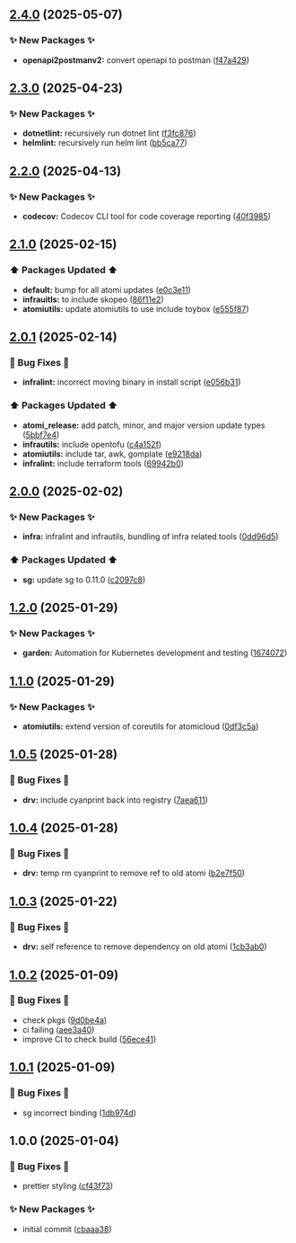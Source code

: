 ## [2.4.0](https://github.com/AtomiCloud/nix-registry/compare/v2.3.0...v2.4.0) (2025-05-07)


### ✨ New Packages ✨

* **openapi2postmanv2:** convert openapi to postman ([f47a429](https://github.com/AtomiCloud/nix-registry/commit/f47a429e0ac7ed2adf7082e9a473879fb47d2be6))

## [2.3.0](https://github.com/AtomiCloud/nix-registry/compare/v2.2.0...v2.3.0) (2025-04-23)


### ✨ New Packages ✨

* **dotnetlint:** recursively run dotnet lint ([f3fc876](https://github.com/AtomiCloud/nix-registry/commit/f3fc876bf6b14f98d403a99bcdd2fd1ccdd7b08c))
* **helmlint:** recursively run helm lint ([bb5ca77](https://github.com/AtomiCloud/nix-registry/commit/bb5ca77a4c92a59c844c11a8eda3ea0f9296dab5))

## [2.2.0](https://github.com/AtomiCloud/nix-registry/compare/v2.1.0...v2.2.0) (2025-04-13)


### ✨ New Packages ✨

* **codecov:** Codecov CLI tool for code coverage reporting ([40f3985](https://github.com/AtomiCloud/nix-registry/commit/40f398523f167c0330c6b949b785a9931d3e139a))

## [2.1.0](https://github.com/AtomiCloud/nix-registry/compare/v2.0.1...v2.1.0) (2025-02-15)


### ⬆️ Packages Updated ⬆️

* **default:** bump for all atomi updates ([e0c3e11](https://github.com/AtomiCloud/nix-registry/commit/e0c3e1137f7a769302ecf541e0a26625d42b3aed))
* **infrauitls:** to include skopeo ([86f11e2](https://github.com/AtomiCloud/nix-registry/commit/86f11e2b08ba43ebf546fb1d9fc462052123bba3))
* **atomiutils:** update atomiutils to use include toybox ([e555f87](https://github.com/AtomiCloud/nix-registry/commit/e555f87851050ae9e3deda96d7609fe4ef0d41d3))

## [2.0.1](https://github.com/AtomiCloud/nix-registry/compare/v2.0.0...v2.0.1) (2025-02-14)


### 🐛 Bug Fixes 🐛

* **infralint:** incorrect moving binary in install script ([e056b31](https://github.com/AtomiCloud/nix-registry/commit/e056b31e97d34b088e6cd8b067140eb9abb699a7))


### ⬆️ Packages Updated ⬆️

* **atomi_release:** add patch, minor, and major version update types ([5bbf7e4](https://github.com/AtomiCloud/nix-registry/commit/5bbf7e4dde01889f61a5387e376161d3adda55b9))
* **infrautils:** include opentofu ([c4a152f](https://github.com/AtomiCloud/nix-registry/commit/c4a152f1845f25b1f384f93a3a3ed53e29db337e))
* **atomiutils:** include tar, awk, gomplate ([e9218da](https://github.com/AtomiCloud/nix-registry/commit/e9218da74ffe00e1eda590b1a62c388a47aee329))
* **infralint:** include terraform tools ([69942b0](https://github.com/AtomiCloud/nix-registry/commit/69942b0c8f52bf24d5aa84f76e52c5b7aec2c318))

## [2.0.0](https://github.com/AtomiCloud/nix-registry/compare/v1.2.0...v2.0.0) (2025-02-02)


### ✨ New Packages ✨

* **infra:** infralint and infrautils, bundling of infra related tools ([0dd96d5](https://github.com/AtomiCloud/nix-registry/commit/0dd96d58808c6f68d2b2e5cb103c99f4d882e5d2))


### ⬆️ Packages Updated ⬆️

* **sg:** update sg to 0.11.0 ([c2097c8](https://github.com/AtomiCloud/nix-registry/commit/c2097c8f683c5c886f49b3f34b122d58b3418996))

## [1.2.0](https://github.com/AtomiCloud/nix-registry/compare/v1.1.0...v1.2.0) (2025-01-29)


### ✨ New Packages ✨

* **garden:** Automation for Kubernetes development and testing ([1674072](https://github.com/AtomiCloud/nix-registry/commit/1674072ca9c98e2be23efb32da13d9a4a9fc4df8))

## [1.1.0](https://github.com/AtomiCloud/nix-registry/compare/v1.0.5...v1.1.0) (2025-01-29)


### ✨ New Packages ✨

* **atomiutils:** extend version of coreutils for atomicloud ([0df3c5a](https://github.com/AtomiCloud/nix-registry/commit/0df3c5a5f15f11f5f9b967db783b9bea018cb001))

## [1.0.5](https://github.com/AtomiCloud/nix-registry/compare/v1.0.4...v1.0.5) (2025-01-28)


### 🐛 Bug Fixes 🐛

* **drv:** include cyanprint back into registry ([7aea611](https://github.com/AtomiCloud/nix-registry/commit/7aea611df762f100156532eeade6d3f699deaf1e))

## [1.0.4](https://github.com/AtomiCloud/nix-registry/compare/v1.0.3...v1.0.4) (2025-01-28)


### 🐛 Bug Fixes 🐛

* **drv:** temp rm cyanprint to remove ref to old atomi ([b2e7f50](https://github.com/AtomiCloud/nix-registry/commit/b2e7f5026b4a83ad04ffb6b3332071229847a6b7))

## [1.0.3](https://github.com/AtomiCloud/nix-registry/compare/v1.0.2...v1.0.3) (2025-01-22)


### 🐛 Bug Fixes 🐛

* **drv:** self reference to remove dependency on old atomi ([1cb3ab0](https://github.com/AtomiCloud/nix-registry/commit/1cb3ab060a9be7ed6a4a665aec0ab05ea9329d20))

## [1.0.2](https://github.com/AtomiCloud/nix-registry/compare/v1.0.1...v1.0.2) (2025-01-09)


### 🐛 Bug Fixes 🐛

* check pkgs ([9d0be4a](https://github.com/AtomiCloud/nix-registry/commit/9d0be4a230b5153a288f817543383e01475bc24a))
* ci failing ([aee3a40](https://github.com/AtomiCloud/nix-registry/commit/aee3a409eb88f0a17350e826ce818d9614ef0fde))
* improve CI to check build ([56ece41](https://github.com/AtomiCloud/nix-registry/commit/56ece417b5f1f53b6fe5fdfacd8d6e30c9fc29cd))

## [1.0.1](https://github.com/AtomiCloud/nix-registry/compare/v1.0.0...v1.0.1) (2025-01-09)


### 🐛 Bug Fixes 🐛

* sg incorrect binding ([1db974d](https://github.com/AtomiCloud/nix-registry/commit/1db974d33ee410c6916befbb1dfd56e312bc6a83))

## 1.0.0 (2025-01-04)


### 🐛 Bug Fixes 🐛

* prettier styling ([cf43f73](https://github.com/AtomiCloud/nix-registry/commit/cf43f73b71b8fa213fff11de2976efa15f75edc4))


### ✨ New Packages ✨

* initial commit ([cbaaa38](https://github.com/AtomiCloud/nix-registry/commit/cbaaa38b3e596bd6fd92ed5d05b45a39ed3f8ba6))
